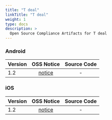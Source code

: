 ```yaml
---
title: "T deal"
linkTitle: "T deal"
weight: 1
type: docs
description: >
  Open Source Compliance Artifacts for T deal
---
```


### Android

| Version | OSS Notice | Source Code |
|---|:---:|:---:|
| 1.2 | [notice](https://opensource.sktelecom.com/compliance_artifacts/t_deal/android/1.2/T-deal_android_1.2_OSS_Notice.html)  | - |

### iOS

| Version | OSS Notice | Source Code |
|---|:---:|:---:|
| 1.2 | [notice](https://opensource.sktelecom.com/compliance_artifacts/t_deal/ios/1.2/T-deal_ios_1.2_OSS_Notice.html)  | - |